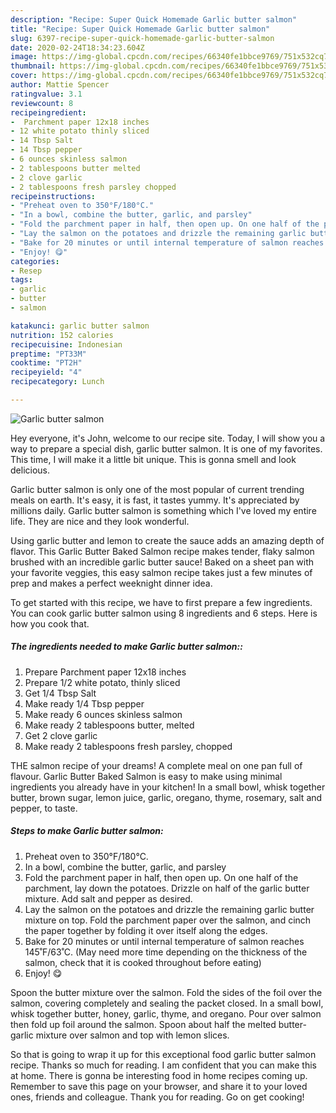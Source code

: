 ```yaml
---
description: "Recipe: Super Quick Homemade Garlic butter salmon"
title: "Recipe: Super Quick Homemade Garlic butter salmon"
slug: 6397-recipe-super-quick-homemade-garlic-butter-salmon
date: 2020-02-24T18:34:23.604Z
image: https://img-global.cpcdn.com/recipes/66340fe1bbce9769/751x532cq70/garlic-butter-salmon-recipe-main-photo.jpg
thumbnail: https://img-global.cpcdn.com/recipes/66340fe1bbce9769/751x532cq70/garlic-butter-salmon-recipe-main-photo.jpg
cover: https://img-global.cpcdn.com/recipes/66340fe1bbce9769/751x532cq70/garlic-butter-salmon-recipe-main-photo.jpg
author: Mattie Spencer
ratingvalue: 3.1
reviewcount: 8
recipeingredient:
-  Parchment paper 12x18 inches
- 12 white potato thinly sliced
- 14 Tbsp Salt
- 14 Tbsp pepper
- 6 ounces skinless salmon
- 2 tablespoons butter melted
- 2 clove garlic
- 2 tablespoons fresh parsley chopped
recipeinstructions:
- "Preheat oven to 350°F/180°C."
- "In a bowl, combine the butter, garlic, and parsley"
- "Fold the parchment paper in half, then open up. On one half of the parchment, lay down the potatoes. Drizzle on half of the garlic butter mixture. Add salt and pepper as desired."
- "Lay the salmon on the potatoes and drizzle the remaining garlic butter mixture on top. Fold the parchment paper over the salmon, and cinch the paper together by folding it over itself along the edges."
- "Bake for 20 minutes or until internal temperature of salmon reaches 145˚F/63˚C. (May need more time depending on the thickness of the salmon, check that it is cooked throughout before eating)"
- "Enjoy! 😋"
categories:
- Resep
tags:
- garlic
- butter
- salmon

katakunci: garlic butter salmon
nutrition: 152 calories
recipecuisine: Indonesian
preptime: "PT33M"
cooktime: "PT2H"
recipeyield: "4"
recipecategory: Lunch

---
```



![Garlic butter salmon](https://img-global.cpcdn.com/recipes/66340fe1bbce9769/751x532cq70/garlic-butter-salmon-recipe-main-photo.jpg)

Hey everyone, it's John, welcome to our recipe site. Today, I will show you a way to prepare a special dish, garlic butter salmon. It is one of my favorites. This time, I will make it a little bit unique. This is gonna smell and look delicious.

Garlic butter salmon is only one of the most popular of current trending meals on earth. It's easy, it is fast, it tastes yummy. It's appreciated by millions daily. Garlic butter salmon is something which I've loved my entire life. They are nice and they look wonderful.

Using garlic butter and lemon to create the sauce adds an amazing depth of flavor. This Garlic Butter Baked Salmon recipe makes tender, flaky salmon brushed with an incredible garlic butter sauce! Baked on a sheet pan with your favorite veggies, this easy salmon recipe takes just a few minutes of prep and makes a perfect weeknight dinner idea.


To get started with this recipe, we have to first prepare a few ingredients. You can cook garlic butter salmon using 8 ingredients and 6 steps. Here is how you cook that.

##### The ingredients needed to make Garlic butter salmon::

1. Prepare  Parchment paper 12x18 inches
1. Prepare 1/2 white potato, thinly sliced
1. Get 1/4 Tbsp Salt
1. Make ready 1/4 Tbsp pepper
1. Make ready 6 ounces skinless salmon
1. Make ready 2 tablespoons butter, melted
1. Get 2 clove garlic
1. Make ready 2 tablespoons fresh parsley, chopped


THE salmon recipe of your dreams! A complete meal on one pan full of flavour. Garlic Butter Baked Salmon is easy to make using minimal ingredients you already have in your kitchen! In a small bowl, whisk together butter, brown sugar, lemon juice, garlic, oregano, thyme, rosemary, salt and pepper, to taste. 

##### Steps to make Garlic butter salmon:

1. Preheat oven to 350°F/180°C.
1. In a bowl, combine the butter, garlic, and parsley
1. Fold the parchment paper in half, then open up. On one half of the parchment, lay down the potatoes. Drizzle on half of the garlic butter mixture. Add salt and pepper as desired.
1. Lay the salmon on the potatoes and drizzle the remaining garlic butter mixture on top. Fold the parchment paper over the salmon, and cinch the paper together by folding it over itself along the edges.
1. Bake for 20 minutes or until internal temperature of salmon reaches 145˚F/63˚C. (May need more time depending on the thickness of the salmon, check that it is cooked throughout before eating)
1. Enjoy! 😋


Spoon the butter mixture over the salmon. Fold the sides of the foil over the salmon, covering completely and sealing the packet closed. In a small bowl, whisk together butter, honey, garlic, thyme, and oregano. Pour over salmon then fold up foil around the salmon. Spoon about half the melted butter-garlic mixture over salmon and top with lemon slices. 

So that is going to wrap it up for this exceptional food garlic butter salmon recipe. Thanks so much for reading. I am confident that you can make this at home. There is gonna be interesting food in home recipes coming up. Remember to save this page on your browser, and share it to your loved ones, friends and colleague. Thank you for reading. Go on get cooking!
